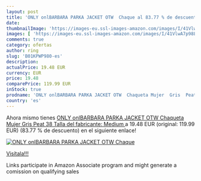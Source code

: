 ```yaml
---
layout: post
title: 'ONLY onlBARBARA PARKA JACKET OTW  Chaque al 83.77 % de descuento'
date: 
thumbnailImage: 'https://images-eu.ssl-images-amazon.com/images/I/41VlwA7p98L._SL200_.jpg'
images: [ 'https://images-eu.ssl-images-amazon.com/images/I/41VlwA7p98L._SL200_.jpg' ]
comments: true
category: ofertas
author: ring
slug: 'B01KPWP980-es'
description:
actualPrice: 19.48 EUR
currency: EUR
price: 19.48
comparePrice: 119.99 EUR
inStock: true
prodname: 'ONLY onlBARBARA PARKA JACKET OTW  Chaqueta Mujer  Gris  Peat   38  Talla del fabricante: Medium '
country: 'es'
---
```


Ahora mismo tienes [ONLY onlBARBARA PARKA JACKET OTW  Chaqueta Mujer  Gris  Peat   38  Talla del fabricante: Medium ](https://www.amazon.es/dp/B01KPWP980/?tag=tolees-21) a 19.48 EUR (original: 119.99 EUR) (83.77 %  de descuento) en el siguiente enlace!

[![ONLY onlBARBARA PARKA JACKET OTW  Chaque](https://images-eu.ssl-images-amazon.com/images/I/41VlwA7p98L._SL200_.jpg)](https://www.amazon.es/dp/B01KPWP980/?tag=tolees-21)

[Visítala!!!](https://www.amazon.es/dp/B01KPWP980/?tag=tolees-21)

Links participate in Amazon Associate program and might generate a comission on qualifying sales
